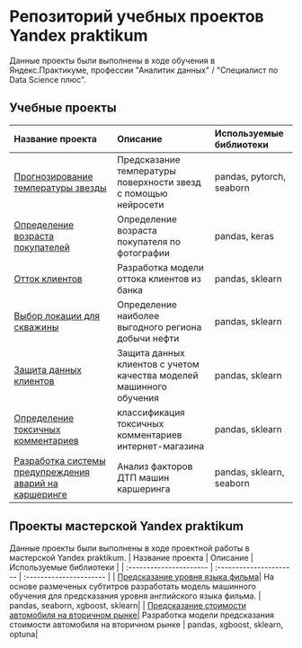 # Репозиторий учебных проектов Yandex praktikum
Данные проекты были выполнены в ходе обучения в Яндекс.Практикуме, профессии "Аналитик данных" / "Специалист по Data Science плюс".

## Учебные проекты
| Название проекта | Описание | Используемые библиотеки | 
| :---------------------- | :---------------------- | :---------------------- |
| [Прогнозирование температуры звезды](star_temperature_prediction)| Предсказание температуры поверхности звезд с помощью нейросети | pandas, pytorch, seaborn|
| [Определение возраста покупателей](customer_age_prediction)| Определение возраста покупателя по фотографии | pandas, keras|
| [Отток клиентов](bank_client_loss_prediciton)|Разработка модели оттока клиентов из банка|pandas, sklearn|
| [Выбор локации для скважины](oil_well_site_analysis)| Определение наиболее выгодного региона добычи нефти | pandas, sklearn|
| [Защита данных клиентов](client_data_protection) | Защита данных клиентов с учетом качества моделей машинного обучения | pandas, sklearn| 
| [Определение токсичных комментариев](toxic_comment_classification) | классификация токсичных комментариев интернет-магазина | pandas, sklearn|
| [Разработка системы предупреждения аварий на каршеринге](car_crash_factor_analysis)| Анализ факторов ДТП машин каршеринга | pandas, sklearn, seaborn |

## Проекты мастерской Yandex praktikum
Данные проекты были выполнены в ходе проектной работы в мастерской Yandex praktikum.
| Название проекта | Описание | Используемые библиотеки | 
| :---------------------- | :---------------------- | :---------------------- |
| [Предсказание уровня языка фильма](film_subtitles_level_predicition)| На основе размеченых субтитров разработать модель машинного обучения для предсказания уровня английского языка фильма. | pandas, seaborn, xgboost, sklearn|
| [Предсказание стоимости автомобиля на вторичном рынке](used_cars_price_prediction)| Разработка модели предсказания стоимости автомобиля на вторичном рынке | pandas, xgboost, sklearn, optuna|